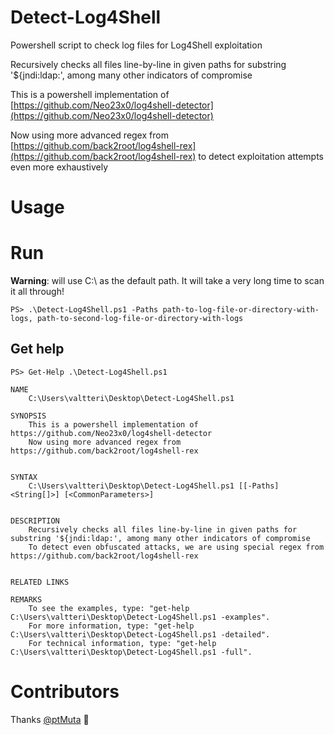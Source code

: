 # Detect-Log4Shell
Powershell script to check log files for Log4Shell exploitation

Recursively checks all files line-by-line in given paths for substring '${jndi:ldap:', among many other indicators of compromise

This is a powershell implementation of [https://github.com/Neo23x0/log4shell-detector](https://github.com/Neo23x0/log4shell-detector)

Now using more advanced regex from [https://github.com/back2root/log4shell-rex](https://github.com/back2root/log4shell-rex) to detect exploitation attempts even more exhaustively 

# Usage

# Run
**Warning**: will use C:\ as the default path. It will take a very long time to scan it all through!
```
PS> .\Detect-Log4Shell.ps1 -Paths path-to-log-file-or-directory-with-logs, path-to-second-log-file-or-directory-with-logs
```

## Get help
```
PS> Get-Help .\Detect-Log4Shell.ps1

NAME
    C:\Users\valtteri\Desktop\Detect-Log4Shell.ps1

SYNOPSIS
    This is a powershell implementation of https://github.com/Neo23x0/log4shell-detector
    Now using more advanced regex from https://github.com/back2root/log4shell-rex


SYNTAX
    C:\Users\valtteri\Desktop\Detect-Log4Shell.ps1 [[-Paths] <String[]>] [<CommonParameters>]


DESCRIPTION
    Recursively checks all files line-by-line in given paths for substring '${jndi:ldap:', among many other indicators of compromise
    To detect even obfuscated attacks, we are using special regex from https://github.com/back2root/log4shell-rex


RELATED LINKS

REMARKS
    To see the examples, type: "get-help C:\Users\valtteri\Desktop\Detect-Log4Shell.ps1 -examples".
    For more information, type: "get-help C:\Users\valtteri\Desktop\Detect-Log4Shell.ps1 -detailed".
    For technical information, type: "get-help C:\Users\valtteri\Desktop\Detect-Log4Shell.ps1 -full".

```

# Contributors

Thanks [@ptMuta](https://github.com/ptMuta) :slightly_smiling_face: